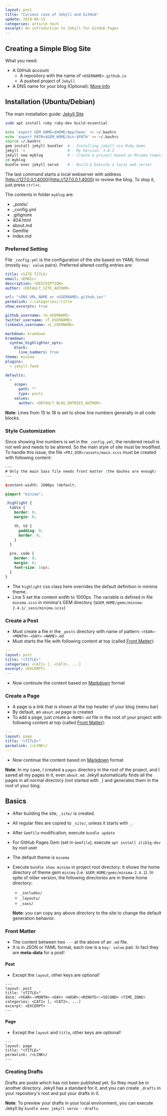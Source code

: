 ```yaml
---
layout: post
title: "Curious case of Jekyll and GitHub"
update: 2018-06-15
categories: article tech
excerpt: An introduction to Jekyll for GitHub Pages 
---
```


## Creating a Simple Blog Site
What you need:
- A GitHub account
  - A repository with the name of `<USERNAME>.github.io`
  - A pushed project of `Jekyll`
- A DNS name for your blog (Optional): [More Info](https://help.github.com/articles/using-a-custom-domain-with-github-pages)

## Installation (Ubuntu/Debian)
The main installation guide: [Jekyll Site](https://jekyllrb.com/docs/installation)
```sh
sudo apt install ruby ruby-dev build-essential
```

```sh
echo 'export GEM_HOME=$HOME/App/Gems' >> ~/.bashrc
echo 'export PATH=$GEM_HOME/bin:$PATH' >> ~/.bashrc
source ~/.bashrc
gem install jekyll bundler  # - Installing jekyll via Ruby Gems
jekyll -v                   # - My Version: 3.8.2
jekyll new myblog           # - Create a project based on Minema template
cd myblog
bundle exec jekyll serve    # - Build & Execute a local web server 
```
The last command starts a local webserver with address [http://127.0.0.1:4000](http://127.0.0.1:4000) to review the blog.
To stop it, just press `ctrl+c`.

The contents in folder `myblog` are:
- _posts/
- _config.yml
- .gitignore
- 404.html
- about.md
- Gemfile
- index.md

### Preferred Setting
File `_config.yml` is the configuration of the site based on YAML format (mostly `key: value` pairs).
Preferred altered config entries are:

```yml
title: <SITE TITLE>
email: <EMAIL>
description: <DESCRIPTION>
author: <DEFAULT_SITE_AUTHOR>

url: "<DNS_URL_NAME or <USERNAME>.github.io>"
permalink: /:categories/:title
show_excerpts: true

github_username: <G_USERNAME>
twitter_username: <T_USERNAME>
linkedin_username: <L_USERNAME>

markdown: kramdown
kramdown:
  syntax_highlighter_opts:
    block:
      line_numbers: true
theme: minima
plugins:
  - jekyll-feed

defaults:
  -
    scope:
      path: ""
      type: posts
    values:
      author: <DEFAULT_BLOG_ENTRIES_AUTHOR>
```
**Note**: Lines from 15 to 18 is set to show line numbers generally in all code blocks.

### Style Customization
Since showing line numbers is set in the `_config.yml`, the rendered result is not well and needs to be altered.
So the main style of site must be modified.
To handle this issue, the file `<PRJ_DIR>/assets/main.scss` must be created with following content:
```scss
---
# Only the main Sass file needs front matter (the dashes are enough)
---

$content-width: 1000px !default;

@import "minima";

.highlight {
  table {
    border: 0;
    margin: 0;

    th, td {
      padding: 0;
      border: 0;
    }
  }

  pre, code {
    border: 0;
    margin: 0;
    font-size: 14px;
  }
}
```
- The `highlight` css class here overrides the default definition in minima theme. 
- Line 5 set the content width to 1000px. The variable is defined in file `minima.scss` 
  in minima's GEM directory (`$GEM_HOME/gems/minima-2.4.1/_sass/minima.scss`)

### Create a Post
- Must create a file in the `_posts` directory with name of pattern: `<YEAR>-<MONTH>-<DAY>-<NAME>.md`
- Must starts the file with following content at top (called [Front Matter](#front-matter)):
```yml
---
layout: post
title: "<TITLE>"
categories: <CAT1> [, <CAT2>, ...]
excerpt: <EXCERPT> 
---
```
- Now continute the content based on [Markdown](https://www.markdownguide.org) format

### Create a Page
- A page is a link that is shown at the top header of your blog (menu bar)
- By default, an `about.md` page is created
- To add a page, just create a `<NAME>.md` file in the root of your project with following content at top
(called [Front Matter](#front-matter)):
```yml
---
layout: page
title: "<TITLE>"
permalink: /<LINK>/
---
```
- Now continue the content based on [Markdown](https://www.markdownguide.org) format

**Note**: In my case, I created a `pages` directory in the root of the project, and I saved all my pages in it, even `about.md`. 
Jekyll automatically finds all the pages in all normal directory (not started with `_`) and generates them in the root of your blog.


## Basics
- After building the site, `_site/` is created.
- All regular files are copied to `_site/`, unless it starts with `_`.
- After `Gemfile` modification, execute `bundle update`
- For GitHub Pages Gem (set in `Gemfile`), execute `apt install zlib1g-dev` by root user
- The default theme is `minema`
- Execute `bundle show minima` in project root directory: it shows the home directory of theme gem `minima` (i.e. `$GEM_HOME/gems/minima-2.4.1`).
In spite of older version, the following directories are in theme home directory:
  - `_includes/`
  - `_layouts/`
  - `_sass/`
  
  **Note**: you can copy any above directory to the site to change the default generation behavior.


### Front Matter
- The content between two `---` at the above of an `.md` file.
- It is in JSON or YAML format, each row is a `key: value` pair. In fact they are **meta-data** for a post!

#### Post
- Except the `layout`, other keys are optional!
```
---
layout: post
title: "<TITLE>"
date: <YEAR>-<MONTH>-<DAY> <HOUR>:<MINUTE>:<SECOND> <TIME_ZONE>
categories: <CAT1> [, <CAT2>, ...]
excerpt: <EXCERPT>
---
```

#### Page
- Except the `layout` and `title`, other keys are optional!
```
---
layout: page
title: "<TITLE>"
permalink: /<LINK>/
---
```

### Creating Drafts
Drafts are poste which has not been published yet. So they must be in another directory. Jekyll has a standard for it,
and you can create `_drafts` in your repository's root and put your drafts in it.

**Note**: To preview your drafts in your local environment, you can execute Jekyll by `bundle exec jekyll serve --drafts`.